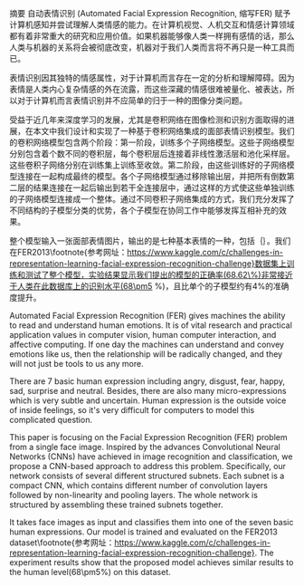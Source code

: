 摘要
自动表情识别 (Automated Facial Expression Recognition, 缩写FER) 赋予计算机感知并尝试理解人类情感的能力。在计算机视觉、人机交互和情感计算领域都有着非常重大的研究和应用价值。如果机器能够像人类一样拥有感情的话，那么人类与机器的关系将会被彻底改变，机器对于我们人类而言将不再只是一种工具而已。

表情识别因其独特的情感属性，对于计算机而言存在一定的分析和理解障碍。因为表情是人类内心复杂情感的外在流露，而这些深藏的情感很难被量化、被表达，所以对于计算机而言表情识别并不应简单的归于一种的图像分类问题。

受益于近几年来深度学习的发展，尤其是卷积网络在图像检测和识别方面取得的进展，在本文中我们设计和实现了一种基于卷积网络集成的面部表情识别模型。我们的卷积网络模型包含两个阶段：第一阶段，训练多个子网络模型。这些子网络模型分别包含着个数不同的卷积层，每个卷积层后连接着非线性激活层和池化采样层。这些卷积子网络分别在训练集上训练至收敛。第二阶段，由这些训练好的子网络模型连接在一起构成最终的模型。各个子网络模型通过移除输出层，并把所有倒数第二层的结果连接在一起后输出到若干全连接层中，通过这样的方式使这些单独训练的子网络模型连接成一个整体。通过不同卷积子网络集成的方式，我们充分发挥了不同结构的子模型分类的优势，各个子模型在协同工作中能够发挥互相补充的效果。

​	整个模型输入一张面部表情图片，输出的是七种基本表情的一种，包括｛｝。我们在FER2013\footnote{参考网址：https://www.kaggle.com/c/challenges-in-representation-learning-facial-expression-recognition-challenge}数据集上训练和测试了整个模型，实验结果显示我们提出的模型的正确率(68.62\%​)非常接近于人类在此数据库上的识别水平(68\pm5 \%​)，且比单个的子模型约有4%的准确度提升。


Automated Facial Expression Recognition (FER) gives machines the ability to read and understand human emotions. It is of vital research and  practical application values in computer vision, human computer interaction, and affective computing. If one day the machines can understand and convey emotions like us, then the relationship will be radically changed, and they will not just be tools to us any more.

There are 7 basic human expression including angry, disgust, fear, happy, sad, surprise and neutral. Besides, there are also many micro-expressions which is very subtle and uncertain. Human expression is the outside voice of inside feelings, so it's very difficult for computers to model this complicated question.

This paper is focusing on the Facial Expression Recognition (FER) problem from a single face image. Inspired by the advances Convolutional Neural Networks (CNNs) have achieved in image recognition and classification, we propose a CNN-based approach to address this problem. Specifically, our network consists of several different structured subnets. Each subnet is a compact CNN,  which contains different number of convolution layers followed by non-linearity and pooling layers. The whole network is structured by assembling these trained subnets together. 

It takes face images as input and classifies them into one of the seven basic human expressions. Our model is trained and evaluated on the FER2013 dataset\footnote{参考网址：https://www.kaggle.com/c/challenges-in-representation-learning-facial-expression-recognition-challenge}. The experiment results show that the proposed model achieves similar results to the human level(68\pm5\%​) on this dataset.
